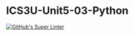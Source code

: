 # ICS3U-Unit5-03-Python

[![GitHub's Super Linter](https://github.com/dbcalitis/ICS3U-Unit5-03-Python-GradingConversion/workflows/GitHub's%20Super%20Linter/badge.svg)](https://github.com/dbcalitis/ICS3U-Unit5-03-Python-GradingConversion/actions)
